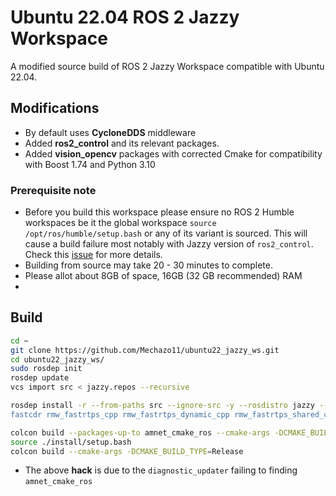 # Ubuntu 22.04 ROS 2 Jazzy Workspace

A modified source build of ROS 2 Jazzy Workspace compatible with Ubuntu 22.04. 

## Modifications

* By default uses **CycloneDDS** middleware
* Added **ros2_control** and its relevant packages.
* Added **vision_opencv** packages with corrected Cmake for compatibility with Boost 1.74 and Python 3.10

### Prerequisite note

* Before you build this workspace please ensure no ROS 2 Humble workspaces be it the global workspace ```source /opt/ros/humble/setup.bash``` or any of its variant is sourced. This will cause a build failure most notably with Jazzy version of ```ros2_control```. Check this [issue](https://github.com/ros-controls/ros2_control/issues/1787) for more details.
* Building from source may take 20 - 30 minutes to complete.
* Please allot about 8GB of space, 16GB (32 GB recommended) RAM
* 

## Build

```bash
cd ~
git clone https://github.com/Mechazo11/ubuntu22_jazzy_ws.git
cd ubuntu22_jazzy_ws/
sudo rosdep init
rosdep update
vcs import src < jazzy.repos --recursive

rosdep install -r --from-paths src --ignore-src -y --rosdistro jazzy --skip-keys "fastrtps
fastcdr rmw_fastrtps_cpp rmw_fastrtps_dynamic_cpp rmw_fastrtps_shared_cpp rmw_connextdds rosidl_typesupport_fastrtps_c rosidl_typesupport_fastrtps_cpp fastrtps_cmake_module demo_nodes_py rti-connext-dds-6.0.1 urdfdom_headers"

colcon build --packages-up-to amnet_cmake_ros --cmake-args -DCMAKE_BUILD_TYPE=Release
source ./install/setup.bash
colcon build --cmake-args -DCMAKE_BUILD_TYPE=Release
```

* The above **hack** is due to the ```diagnostic_updater``` failing to finding ```amnet_cmake_ros```
